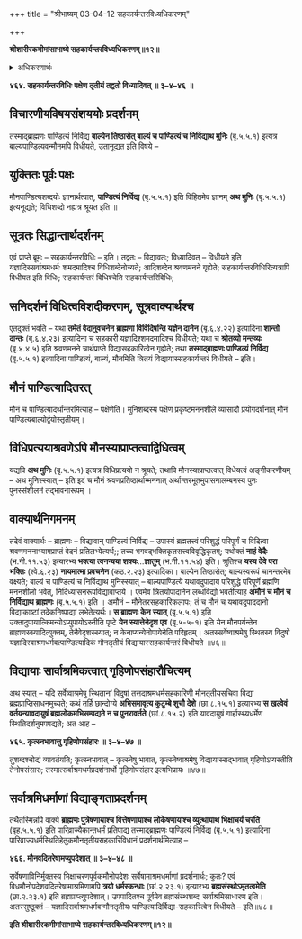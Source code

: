 +++
title = "श्रीभाष्यम् 03-04-12 सहकार्यन्तरविध्यधिकरणम्"

+++


**श्रीशारीरकमीमांसाभाष्ये सहकार्यन्तरविध्यधिकरणम्॥१२॥**

<details><summary>अधिकरणार्थः</summary>

अथ मुनिः इति मौनरूपस्य विद्यासहकार्यन्तरस्य विधानमेव, नानुवादः
</details>

**४६४. सहकार्यन्तरविधिः पक्षेण तृतीयं तद्वतो विध्यादिवत् ॥ ३–४–४६ ॥**

## विचारणीयविषयसंशययोः प्रदर्शनम्

तस्माद्ब्राह्मणः पाण्डित्यं निर्विद्य **बाल्येन तिष्ठासेत् बाल्यं च पाण्डित्यं च निर्विद्याथ मुनिः** (बृ.५.५.१) इत्यत्र बाल्यपाण्डित्यवन्मौनमपि विधीयते, उतानूद्यत इति विषये –

## युक्तितः पूर्वः पक्षः

मौनपाण्डित्यशब्दयोः ज्ञानार्थत्वात्, **पाण्डित्यं निर्विद्य** (बृ.५.५.१) इति विहितमेव ज्ञानम् **अथ मुनिः** (बृ.५.५.१) इत्यनूद्यते; विधिशब्दो नह्यत्र श्रूयत इति ॥

## सूत्रतः सिद्धान्तार्थदर्शनम्

एवं प्राप्ते ब्रूमः – सहकार्यन्तरविधिः – इति। तद्वतः – विद्यावतः; विध्यादिवत् – विधीयते इति यज्ञादिस्सर्वाश्रमधर्मः शमदमादिश्च विधिशब्देनोच्यते; आदिशब्देन श्रवणमनने गृह्येते; सहकार्यन्तरविधिरित्यत्रापि विधीयत इति विधिः; सहकार्यन्तरं विधिश्चेति सहकार्यन्तरिविधिः;

## सनिदर्शनं विधित्वविशदीकरणम्, सूत्रवाक्यार्थश्च

एतदुक्तं भवति – यथा **तमेतं वेदानुवचनेन ब्राह्मणा विविदिषन्ति यज्ञेन दानेन** (बृ.६.४.२२) इत्यादिना **शान्तो दान्तः** (बृ.६.४.२३) इत्यादिना च सहकारी यज्ञादिश्शमदमादिश्च विधीयते; यथा च **श्रोतव्यो मन्तव्यः** (बृ.४.४.५) इति श्रवणमनने चार्थप्राप्ते विद्यासहकारित्वेन गृह्येते; तथा **तस्माद्ब्राह्मणः पाण्डित्यं निर्विद्य** (बृ.५.५.१) इत्यादिना पाण्डित्यं, बाल्यं, मौनमिति त्रितयं विद्यायास्सहकार्यन्तरं विधीयते – इति।

## मौनं पाण्डित्यादितरत्

मौनं च पाण्डित्यादर्थान्तरमित्याह – पक्षेणेति। मुनिशब्दस्य पक्षेण प्रकृष्टमननशीले व्यासादौ प्रयोगदर्शनात् मौनं पाण्डित्यबाल्योर्द्वयोस्तृतीयम्।

## विधिप्रत्ययाश्रवणेऽपि मौनस्याप्राप्तत्वाद्विधित्वम्

यद्यपि **अथ मुनिः** (बृ.५.५.१) इत्यत्र विधिप्रत्ययो न श्रूयते; तथापि मौनस्याप्राप्तत्वात् विधेयत्वं अङ्गीकरणीयम् – अथ मुनिस्स्यात् – इति इदं च मौनं श्रवणप्रतिष्ठार्थान्मननात् अर्थान्तरभूतमुपासनालम्बनस्य पुनः पुनस्संशीलनं तद्भावनारूपम् ।

## वाक्यार्थनिगमनम्

तदेवं वाक्यार्थः – ब्राह्मणः – विद्यावान् पाण्डित्यं निर्विद्य – उपास्यं ब्रह्मतत्त्वं परिशुद्धं परिपूर्णं च विदित्वा श्रवणमननाभ्यामप्राप्तं वेदनं प्रतिलभ्येत्यर्थ;; तच्च भगवद्भक्तिकृतसत्त्वविवृद्धिकृतम्; यथोक्तं
**नाहं वेदैः** (भ.गी.११.५३) इत्यारभ्य **भक्त्या त्वनन्यया शक्यः**…**ज्ञातुम्** (भ.गी.११.५४) इति। श्रुतिश्च **यस्य देवे परा भक्तिः** (श्वे.६.२३) **नायमात्मा प्रवचनेन** (कठ.२.२३) इत्यादिका। बाल्येन तिष्ठासेत्; बाल्यस्वरूपं चानन्तरमेव वक्ष्यते; बाल्यं च पाण्डित्यं च निर्विद्याथ मुनिस्स्यात् – बाल्यपाण्डित्ये यथावदुपादाय परिशुद्धे परिपूर्णे ब्रह्मणि मननशीलो भवेत्, निदिध्यासनरूपविद्यावाप्तये । एवमेव त्रितयोपादानेन लब्धविद्यो भवतीत्याह **अमौनं च मौनं च निर्विद्याथ ब्राह्मणः** (बृ.५.५.१) इति । अमौनं – मौनेतरसहकारिकलापः; तं च मौनं च यथावदुपाददानो विद्याकाष्टां तदेकनिष्पाद्यां लभेतेत्यर्थः। **स ब्राह्मणः केन स्यात्** (बृ.५.५.१) इति उक्तादुपायात्किमन्योऽप्युपायोऽस्तीति पृष्टे **येन स्यात्तेनेदृश एव** (बृ.५-५-१) इति येन मौनपर्यन्तेन ब्राह्मणस्स्यादित्युक्तम्, तेनैवेदृशस्स्यात्; न केनाप्यन्येनोपायेनेति परिहृतम्। अतस्सर्वेष्वाश्रमेषु स्थितस्य विदुषो यज्ञादिस्वाश्रमधर्मवत्पाण्डित्यादिकं मौनतृतीयं विद्यायास्सहकार्यन्तरं विधीयते ॥४६॥

## विद्यायाः सार्वाश्रमिकत्वात् गृहिणोपसंहारौचित्यम्

अथ स्यात् – यदि सर्वेष्वाश्रमेषु स्थितानां विदुषां तत्तदाश्रमधर्मसहकारिणी मौनतृतीयसचिवा विद्या ब्रह्मप्राप्तिसाधनमुच्यते; कथं तर्हि छान्दोग्ये **अभिसमावृत्य कुटुम्बे शुचौ देशे** (छा.८.१५.१) इत्यारभ्य **स खल्वेवं वर्तयन्यावदायुषं ब्रह्मलोकमभिसम्पद्यते न च पुनरावर्तते** (छां.८.१५.२) इति यावदायुषं गार्हास्थ्यधर्मेण स्थितिदर्शनुमपपद्यते; अत आह –

**४६५. कृत्स्नभावात्तु गृहिणोपसंहारः ॥ ३–४–४७ ॥**

तुशब्दश्चोद्यं व्यावर्तयति; कृत्स्नभावात् – कृत्स्नेषु भावात्, कृत्स्नेष्वाश्रमेषु विद्यायास्सद्भावात् गृहिणोऽप्यस्तीति तेनोपसंसारः; तस्मात्सर्वाश्रमधर्मप्रदर्शनार्थो गृहिणोपसंहार इत्यभिप्रायः ॥४७॥

## सर्वाश्रमिधर्माणां विद्याङ्गताप्रदर्शनम्

तथैतस्मिन्नपि वाक्ये **ब्राह्मणः पुत्रेषणायाश्च वित्तेषणायाश्च लोकेषणायाश्च व्युत्थायाथ भिक्षाचर्यं चरति** (बृह.५.५.१) इति पारिव्राज्यैकान्तधर्मं प्रतिपाद्य
तस्माद्ब्राह्मणः पाण्डित्यं निर्विद्य (बृ.५.५.१) इत्यादिना पारिव्राज्यधर्मस्थितिहेतुकमौनतृतीयसहकारिविधानं प्रदर्शनार्थमित्याह –

**४६६. मौनवदितरेषामप्युपदेशात् ॥ ३–४–४८ ॥**

सर्वेषणाविनिर्मुक्तस्य भिक्षाचरणपूर्वकमौनोपदेशः सर्वेषामाश्रमधर्माणां प्रदर्शनार्थः; कुतः? एवं विधमौनोपदेशवदितरेषामाश्रमिणामपि **त्रयो धर्मस्कन्धाः** (छां.२.२३.१) इत्यारभ्य **ब्रह्मसंस्थोऽमृतत्वमेति** (छा.२.२३.१) इति ब्रह्मप्राप्त्युपदेशात्। उपपादितश्च पूर्वमेव ब्रह्मसंस्थशब्दः सर्वाश्रमिसाधारण इति। अतस्सुष्ठूक्तं – यज्ञादिसर्वाश्रमधर्मवन्मौनतृतीयः पाण्डित्यादिर्विद्या-सहकारित्वेन विधीयते – इति॥४८॥

**इति श्रीशारीरकमीमांसाभाष्ये सहकार्यन्तरविध्यधिकरणम्॥१२॥**


